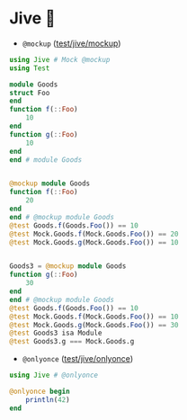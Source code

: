 # Jive 👣

* `@mockup` ([test/jive/mockup](https://github.com/wookay/Jive.jl/blob/master/test/jive/mockup))
```julia
using Jive # Mock @mockup
using Test

module Goods
struct Foo
end
function f(::Foo)
    10
end
function g(::Foo)
    10
end
end # module Goods


@mockup module Goods
function f(::Foo)
    20
end
end # @mockup module Goods
@test Goods.f(Goods.Foo()) == 10
@test Mock.Goods.f(Mock.Goods.Foo()) == 20
@test Mock.Goods.g(Mock.Goods.Foo()) == 10


Goods3 = @mockup module Goods
function g(::Foo)
    30
end
end # @mockup module Goods
@test Goods.f(Goods.Foo()) == 10
@test Mock.Goods.f(Mock.Goods.Foo()) == 10
@test Mock.Goods.g(Mock.Goods.Foo()) == 30
@test Goods3 isa Module
@test Goods3.g === Mock.Goods.g
```


* `@onlyonce` ([test/jive/onlyonce](https://github.com/wookay/Jive.jl/tree/master/test/jive/onlyonce))
```julia
using Jive # @onlyonce

@onlyonce begin
    println(42)
end
```
